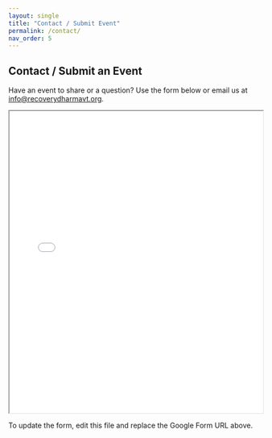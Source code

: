 ```yaml
---
layout: single
title: "Contact / Submit Event"
permalink: /contact/
nav_order: 5
---
```


## Contact / Submit an Event

Have an event to share or a question? Use the form below or email us at [info@recoverydharmavt.org](mailto:info@recoverydharmavt.org).

<!-- Embed Google Form below -->
<iframe src="YOUR_GOOGLE_FORM_URL" width="100%" height="600"></iframe>

To update the form, edit this file and replace the Google Form URL above.
